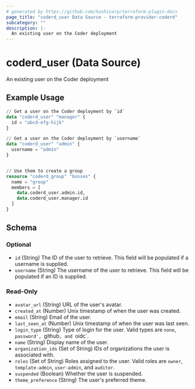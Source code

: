 ```yaml
---
# generated by https://github.com/hashicorp/terraform-plugin-docs
page_title: "coderd_user Data Source - terraform-provider-coderd"
subcategory: ""
description: |-
  An existing user on the Coder deployment
---
```


# coderd_user (Data Source)

An existing user on the Coder deployment

## Example Usage

```terraform
// Get a user on the Coder deployment by `id`
data "coderd_user" "manager" {
  id = "abcd-efg-hijk"
}

// Get a user on the Coder deployment by `username`
data "coderd_user" "admin" {
  username = "admin"
}


// Use them to create a group
resource "coderd_group" "bosses" {
  name = "group"
  members = [
    data.coderd_user.admin.id,
    data.coderd_user.manager.id
  ]
}
```

<!-- schema generated by tfplugindocs -->
## Schema

### Optional

- `id` (String) The ID of the user to retrieve. This field will be populated if a username is supplied.
- `username` (String) The username of the user to retrieve. This field will be populated if an ID is supplied.

### Read-Only

- `avatar_url` (String) URL of the user's avatar.
- `created_at` (Number) Unix timestamp of when the user was created.
- `email` (String) Email of the user.
- `last_seen_at` (Number) Unix timestamp of when the user was last seen.
- `login_type` (String) Type of login for the user. Valid types are `none`, `password', `github`, and `oidc`.
- `name` (String) Display name of the user.
- `organization_ids` (Set of String) IDs of organizations the user is associated with.
- `roles` (Set of String) Roles assigned to the user. Valid roles are `owner`, `template-admin`, `user-admin`, and `auditor`.
- `suspended` (Boolean) Whether the user is suspended.
- `theme_preference` (String) The user's preferred theme.
